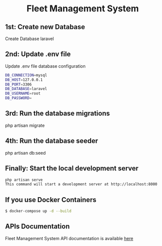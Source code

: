 <h1><p align="center" ><b>
Fleet Management System
</b>
</p></h1>

## 1st: Create new Database

Create Database laravel <br>

## 2nd: Update .env file

Update .env file database configuration<br>
```bash
DB_CONNECTION=mysql
DB_HOST=127.0.0.1
DB_PORT=3306
DB_DATABASE=laravel
DB_USERNAME=root
DB_PASSWORD=
```

## 3rd: Run the database migrations

php artisan migrate

## 4th: Run the database seeder

php artisan db:seed

## Finally: Start the local development server
```bash
php artisan serve
This command will start a development server at http://localhost:8000
```

## If you use Docker Containers
```bash
$ docker-compose up -d --build
```

## APIs Documentation
Fleet Management System API documentation is available [here](https://documenter.getpostman.com/view/7785567/TzJx9cSF)
